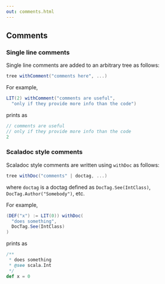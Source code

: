 ```yaml
---
out: comments.html
---
```


Comments
--------

### Single line comments

Single line comments are added to an arbitrary tree as follows:

```scala
tree withComment("comments here", ...)
```

For example,

```scala
LIT(2) withComment("comments are useful",
  "only if they provide more info than the code")
```

prints as

```scala
// comments are useful
// only if they provide more info than the code
2
```

### Scaladoc style comments

Scaladoc style comments are written using `withDoc` as follows:

```scala
tree withDoc("comments" | doctag, ...)
```

where `doctag` is a doctag defined as `DocTag.See(IntClass)`, `DocTag.Author("Somebody")`, etc.

For example,

```scala
(DEF("x") := LIT(0)) withDoc(
  "does something",
  DocTag.See(IntClass)
)
```

prints as

```scala
/** 
 * does something
 * @see scala.Int
 */
def x = 0
```
